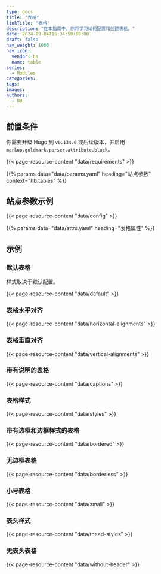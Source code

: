 ```yaml
---
type: docs
title: "表格"
linkTitle: "表格"
description: "在本指南中，你将学习如何配置和创建表格。"
date: 2024-09-04T15:34:50+08:00
draft: false
nav_weight: 1000
nav_icon:
  vendor: bs
  name: table
series:
  - Modules
categories:
tags:
images:
authors:
  - HB
---
```


## 前置条件

你需要升级 Hugo 到 `v0.134.0` 或后续版本，并启用 `markup.goldmark.parser.attribute.block`。

{{< page-resource-content "data/requirements" >}}

{{% params data="data/params.yaml" heading="站点参数" context="hb.tables" %}}

## 站点参数示例

{{< page-resource-content "data/config" >}}

{{% params data="data/attrs.yaml" heading="表格属性" %}}

## 示例

### 默认表格

样式取决于默认配置。

{{< page-resource-content "data/default" >}}

### 表格水平对齐

{{< page-resource-content "data/horizontal-alignments" >}}

### 表格垂直对齐

{{< page-resource-content "data/vertical-alignments" >}}

### 带有说明的表格

{{< page-resource-content "data/captions" >}}

### 表格样式

{{< page-resource-content "data/styles" >}}

### 带有边框和边框样式的表格

{{< page-resource-content "data/bordered" >}}

### 无边框表格

{{< page-resource-content "data/borderless" >}}

### 小号表格

{{< page-resource-content "data/small" >}}

### 表头样式

{{< page-resource-content "data/thead-styles" >}}

### 无表头表格

{{< page-resource-content "data/without-header" >}}
